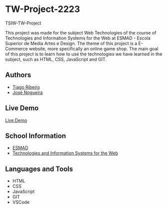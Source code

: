 # TW-Project-2223

TSIW-TW-Project

This project was made for the subject Web Technologies of
the course of Technologies and Information Systems for the Web at
ESMAD - Escola Superior de Media Artes e Design. The theme of this
project is a E-Commerce website, more specifically an online game
shop. The main goal of this project is to learn how to use the
technologies we have learned in the subject, such as HTML, CSS,
JavaScript and GIT.

## Authors

- [Tiago Ribeiro](https://github.com/TiagoRibeiro25)
- [José Nogueira](https://github.com/TiagoRibeiro25)

## Live Demo

[Live Demo](TSIW-TW-Project-2223.up.railway.app)

<!-- school information and course -->
## School Information

- [ESMAD](https://www.esmad.ipp.pt/)
- [Technologies and Information Systems for the Web](https://www.esmad.ipp.pt/cursos/licenciatura/663)

## Languages and Tools

- HTML
- CSS
- JavaScript
- GIT
- VSCode
